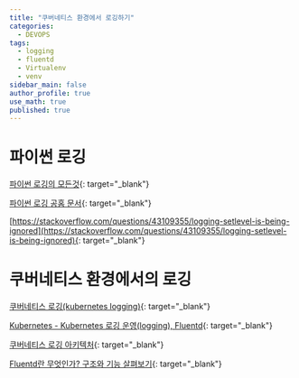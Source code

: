 ```yaml
---
title: "쿠버네티스 환경에서 로깅하기"
categories:
  - DEVOPS
tags:
  - logging
  - fluentd
  - Virtualenv
  - venv
sidebar_main: false
author_profile: true
use_math: true
published: true
---
```


# 파이썬 로깅

[파이썬 로깅의 모든것](https://hamait.tistory.com/880){: target="_blank"}

[파이썬 로깅 공홈 문서](https://docs.python.org/ko/3/library/logging.html){: target="_blank"}

[https://stackoverflow.com/questions/43109355/logging-setlevel-is-being-ignored](https://stackoverflow.com/questions/43109355/logging-setlevel-is-being-ignored){: target="_blank"}


# 쿠버네티스 환경에서의 로깅


[쿠버네티스 로깅(kubernetes logging)](https://arisu1000.tistory.com/27852){: target="_blank"}

[Kubernetes - Kubernetes 로깅 운영(logging), Fluentd](https://coding-start.tistory.com/322){: target="_blank"}

[쿠버네티스 로깅 아키텍처](https://kubernetes.io/ko/docs/concepts/cluster-administration/logging/){: target="_blank"}


[Fluentd란 무엇인가? 구조와 기능 살펴보기](https://jonnung.dev/system/2018/04/06/fluentd-log-collector-part1/){: target="_blank"}